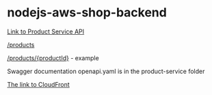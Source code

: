 # nodejs-aws-shop-backend

[Link to Product Service API](https://ic4qlwt2a5.execute-api.eu-west-1.amazonaws.com)

[/products](https://ic4qlwt2a5.execute-api.eu-west-1.amazonaws.com/products)

[/products/{productId}](https://ic4qlwt2a5.execute-api.eu-west-1.amazonaws.com/products/6ec0bd7f-11c0-43da-975e-2a8ad9ebae02) - example

Swagger documentation openapi.yaml is in the product-service folder

[The link to CloudFront](https://d2za0p8r8k37bf.cloudfront.net/)
